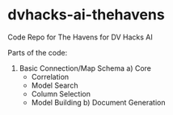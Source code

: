 # dvhacks-ai-thehavens
Code Repo for The Havens for DV Hacks AI

Parts of the code:
1. Basic Connection/Map Schema
  a) Core
    - Correlation
    - Model Search
    - Column Selection
    - Model Building
  b) Document Generation

